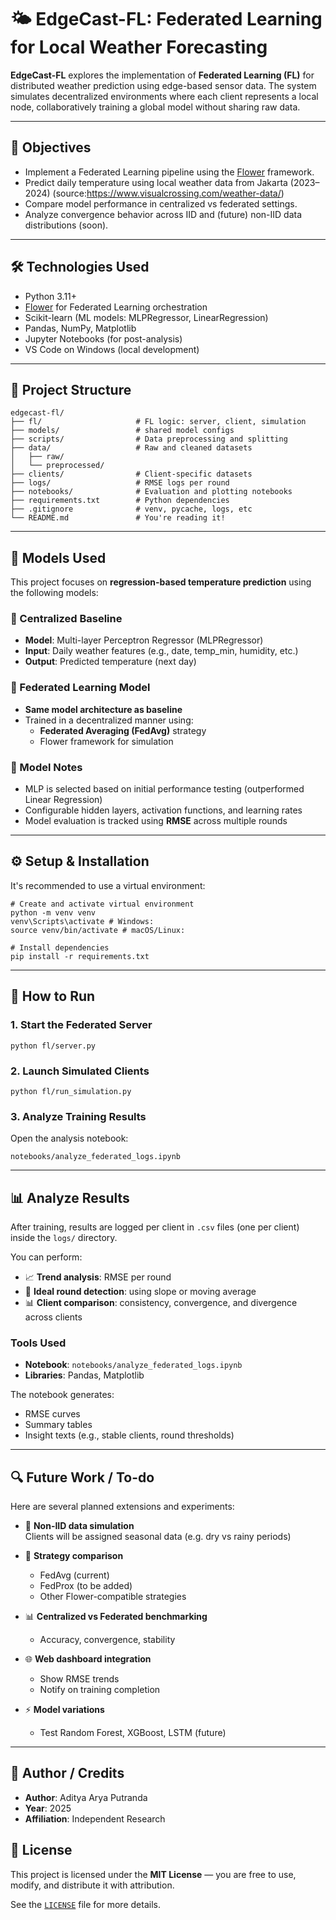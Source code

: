 # 🌤️ EdgeCast-FL: Federated Learning for Local Weather Forecasting

**EdgeCast-FL** explores the implementation of **Federated Learning (FL)** for distributed weather prediction using edge-based sensor data. The system simulates decentralized environments where each client represents a local node, collaboratively training a global model without sharing raw data.

---

## 🎯 Objectives

- Implement a Federated Learning pipeline using the [Flower](https://flower.dev/) framework.
- Predict daily temperature using local weather data from Jakarta (2023–2024) (source:https://www.visualcrossing.com/weather-data/)
- Compare model performance in centralized vs federated settings.
- Analyze convergence behavior across IID and (future) non-IID data distributions (soon).

---

## 🛠️ Technologies Used

- Python 3.11+
- [Flower](https://flower.dev/) for Federated Learning orchestration
- Scikit-learn (ML models: MLPRegressor, LinearRegression)
- Pandas, NumPy, Matplotlib
- Jupyter Notebooks (for post-analysis)
- VS Code on Windows (local development)

---

## 📁 Project Structure

```
edgecast-fl/
├── fl/                     # FL logic: server, client, simulation
├── models/                 # shared model configs
├── scripts/                # Data preprocessing and splitting
├── data/                   # Raw and cleaned datasets
│   ├── raw/
│   └── preprocessed/
├── clients/                # Client-specific datasets
├── logs/                   # RMSE logs per round
├── notebooks/              # Evaluation and plotting notebooks
├── requirements.txt        # Python dependencies
├── .gitignore              # venv, pycache, logs, etc
└── README.md               # You're reading it!
```

---

## 🧠 Models Used

This project focuses on **regression-based temperature prediction** using the following models:

### 🔹 Centralized Baseline
- **Model**: Multi-layer Perceptron Regressor (MLPRegressor)
- **Input**: Daily weather features (e.g., date, temp_min, humidity, etc.)
- **Output**: Predicted temperature (next day)

### 🔹 Federated Learning Model
- **Same model architecture as baseline**
- Trained in a decentralized manner using:
  - **Federated Averaging (FedAvg)** strategy
  - Flower framework for simulation

### 🔧 Model Notes
- MLP is selected based on initial performance testing (outperformed Linear Regression)
- Configurable hidden layers, activation functions, and learning rates
- Model evaluation is tracked using **RMSE** across multiple rounds

---

## ⚙️ Setup & Installation

It's recommended to use a virtual environment:

```
# Create and activate virtual environment
python -m venv venv 
venv\Scripts\activate # Windows: 
source venv/bin/activate # macOS/Linux:

# Install dependencies
pip install -r requirements.txt
```

---

## 🚀 How to Run

### 1. Start the Federated Server
```
python fl/server.py
```

### 2. Launch Simulated Clients
```
python fl/run_simulation.py
```

### 3. Analyze Training Results
Open the analysis notebook:
```
notebooks/analyze_federated_logs.ipynb
```

---

## 📊 Analyze Results

After training, results are logged per client in `.csv` files (one per client) inside the `logs/` directory.

You can perform:

- 📈 **Trend analysis**: RMSE per round
- 🎯 **Ideal round detection**: using slope or moving average
- 📊 **Client comparison**: consistency, convergence, and divergence across clients

### Tools Used
- **Notebook**: `notebooks/analyze_federated_logs.ipynb`
- **Libraries**: Pandas, Matplotlib

The notebook generates:
- RMSE curves
- Summary tables
- Insight texts (e.g., stable clients, round thresholds)

---

## 🔍 Future Work / To-do

Here are several planned extensions and experiments:

- 🔄 **Non-IID data simulation**  
  Clients will be assigned seasonal data (e.g. dry vs rainy periods)

- 🔁 **Strategy comparison**
  - FedAvg (current)
  - FedProx (to be added)
  - Other Flower-compatible strategies

- 📊 **Centralized vs Federated benchmarking**
  - Accuracy, convergence, stability

- 🌐 **Web dashboard integration**
  - Show RMSE trends
  - Notify on training completion

- ⚡ **Model variations**
  - Test Random Forest, XGBoost, LSTM (future)

---

## 👤 Author / Credits

- **Author**: Aditya Arya Putranda
- **Year**: 2025  
- **Affiliation**: Independent Research 

## 📄 License

This project is licensed under the **MIT License** — you are free to use, modify, and distribute it with attribution.

See the [`LICENSE`](LICENSE) file for more details.
